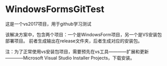 # WindowsFormsGitTest
这是一个vs2017项目，用于github学习测试

该解决方案中，包含两个项目：一个是WindowsForm项目，另一个是VS安装包部署项目。
前者生成输出在release文件夹，后者生成对应的安装包。

注：为了正常使用vs安装包项目，需要预先在vs工具————扩展和更新————Microsoft Visual Studio Installer Projects，下载安装。
